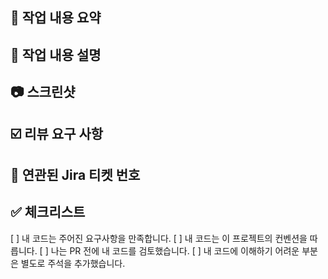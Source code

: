 ## 📌 작업 내용 요약

>

## 📝 작업 내용 설명

>

## 📷 스크린샷

>

## ☑️ 리뷰 요구 사항

>

## 🎫 연관된 Jira 티켓 번호

>

## ✅ 체크리스트

[ ] 내 코드는 주어진 요구사항을 만족합니다.
[ ] 내 코드는 이 프로젝트의 컨벤션을 따릅니다.
[ ] 나는 PR 전에 내 코드를 검토했습니다.
[ ] 내 코드에 이해하기 어려운 부분은 별도로 주석을 추가했습니다.
